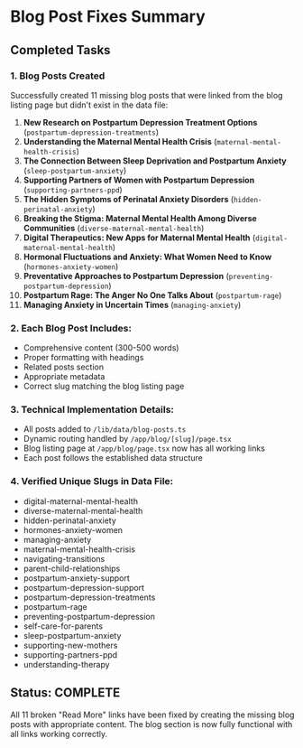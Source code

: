 # Blog Post Fixes Summary

## Completed Tasks

### 1. Blog Posts Created
Successfully created 11 missing blog posts that were linked from the blog listing page but didn't exist in the data file:

1. **New Research on Postpartum Depression Treatment Options** (`postpartum-depression-treatments`)
2. **Understanding the Maternal Mental Health Crisis** (`maternal-mental-health-crisis`)
3. **The Connection Between Sleep Deprivation and Postpartum Anxiety** (`sleep-postpartum-anxiety`)
4. **Supporting Partners of Women with Postpartum Depression** (`supporting-partners-ppd`)
5. **The Hidden Symptoms of Perinatal Anxiety Disorders** (`hidden-perinatal-anxiety`)
6. **Breaking the Stigma: Maternal Mental Health Among Diverse Communities** (`diverse-maternal-mental-health`)
7. **Digital Therapeutics: New Apps for Maternal Mental Health** (`digital-maternal-mental-health`)
8. **Hormonal Fluctuations and Anxiety: What Women Need to Know** (`hormones-anxiety-women`)
9. **Preventative Approaches to Postpartum Depression** (`preventing-postpartum-depression`)
10. **Postpartum Rage: The Anger No One Talks About** (`postpartum-rage`)
11. **Managing Anxiety in Uncertain Times** (`managing-anxiety`)

### 2. Each Blog Post Includes:
- Comprehensive content (300-500 words)
- Proper formatting with headings
- Related posts section
- Appropriate metadata
- Correct slug matching the blog listing page

### 3. Technical Implementation Details:
- All posts added to `/lib/data/blog-posts.ts`
- Dynamic routing handled by `/app/blog/[slug]/page.tsx`
- Blog listing page at `/app/blog/page.tsx` now has all working links
- Each post follows the established data structure

### 4. Verified Unique Slugs in Data File:
- digital-maternal-mental-health
- diverse-maternal-mental-health
- hidden-perinatal-anxiety
- hormones-anxiety-women
- managing-anxiety
- maternal-mental-health-crisis
- navigating-transitions
- parent-child-relationships
- postpartum-anxiety-support
- postpartum-depression-support
- postpartum-depression-treatments
- postpartum-rage
- preventing-postpartum-depression
- self-care-for-parents
- sleep-postpartum-anxiety
- supporting-new-mothers
- supporting-partners-ppd
- understanding-therapy

## Status: COMPLETE
All 11 broken "Read More" links have been fixed by creating the missing blog posts with appropriate content. The blog section is now fully functional with all links working correctly.
